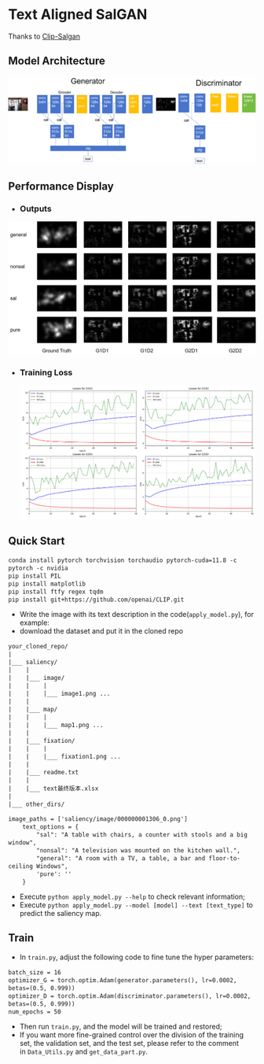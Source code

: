 #  Text Aligned SalGAN
Thanks to [Clip-Salgan](https://github.com/gumusserv/CLIP-SalGan)
## Model Architecture
![](features/model3.png)



## Performance Display
+ ### Outputs

![test](features/test.png)

+ ### Training Loss
  ![Figure_1](features/Figure_1.png)
  

## Quick Start
```
conda install pytorch torchvision torchaudio pytorch-cuda=11.8 -c pytorch -c nvidia
pip install PIL
pip install matplotlib
pip install ftfy regex tqdm
pip install git+https://github.com/openai/CLIP.git
```
+ Write the image with its text description in the code(```apply_model.py```), for example:
+ download the dataset and put it in the cloned repo

```
your_cloned_repo/
|
|___ saliency/
|    |
|    |___ image/
|    |    |
|    |    |___ image1.png ...
|    |
|    |___ map/
|    |    |
|    |    |___ map1.png ...
|    |
|    |___ fixation/
|    |    |
|    |    |___ fixation1.png ...
|    |
|    |___ readme.txt
|    |
|    |___ text最终版本.xlsx
|
|___ other_dirs/

```



```
image_paths = ['saliency/image/000000001306_0.png']
    text_options = {
        "sal": "A table with chairs, a counter with stools and a big window",
        "nonsal": "A television was mounted on the kitchen wall.",
        "general": "A room with a TV, a table, a bar and floor-to-ceiling Windows",
        'pure': ''
    }
```
+ Execute ```python apply_model.py --help``` to check relevant information;
+ Execute ```python apply_model.py --model [model] --text [text_type]``` to predict the saliency map.

## Train
+ In ```train.py```, adjust the following code to fine tune the hyper parameters:
```
batch_size = 16
optimizer_G = torch.optim.Adam(generator.parameters(), lr=0.0002, betas=(0.5, 0.999))
optimizer_D = torch.optim.Adam(discriminator.parameters(), lr=0.0002, betas=(0.5, 0.999))
num_epochs = 50
```
+ Then run ```train.py```, and the model will be trained and restored;
+ If you want more fine-grained control over the division of the training set, the validation set, and the test set, please refer to the comment  
 in ```Data_Utils.py``` and ```get_data_part.py```.
